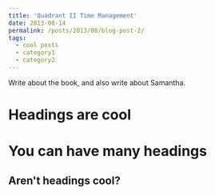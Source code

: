 ```yaml
---
title: 'Quadrant II Time Management'
date: 2013-08-14
permalink: /posts/2013/08/blog-post-2/
tags:
  - cool posts
  - category1
  - category2
---
```


Write about the book, and also write about Samantha.

Headings are cool
======

You can have many headings
======

Aren't headings cool?
------
